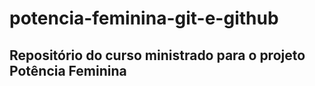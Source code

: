 # potencia-feminina-git-e-github

## Repositório do curso ministrado para o projeto Potência Feminina
